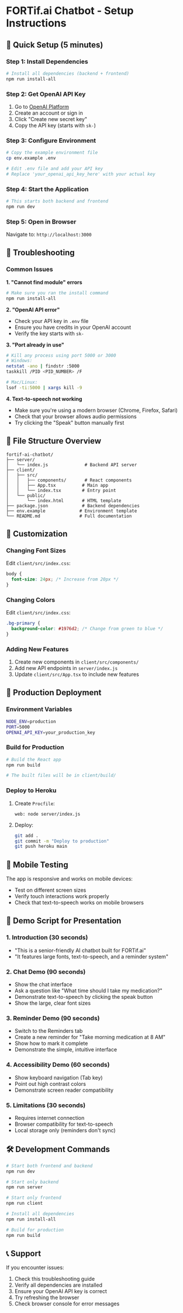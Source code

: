 # FORTif.ai Chatbot - Setup Instructions

## 🎯 Quick Setup (5 minutes)

### Step 1: Install Dependencies

```bash
# Install all dependencies (backend + frontend)
npm run install-all
```

### Step 2: Get OpenAI API Key

1. Go to [OpenAI Platform](https://platform.openai.com/api-keys)
2. Create an account or sign in
3. Click "Create new secret key"
4. Copy the API key (starts with `sk-`)

### Step 3: Configure Environment

```bash
# Copy the example environment file
cp env.example .env

# Edit .env file and add your API key
# Replace 'your_openai_api_key_here' with your actual key
```

### Step 4: Start the Application

```bash
# This starts both backend and frontend
npm run dev
```

### Step 5: Open in Browser

Navigate to: `http://localhost:3000`

## 🔧 Troubleshooting

### Common Issues

**1. "Cannot find module" errors**

```bash
# Make sure you ran the install command
npm run install-all
```

**2. "OpenAI API error"**

- Check your API key in `.env` file
- Ensure you have credits in your OpenAI account
- Verify the key starts with `sk-`

**3. "Port already in use"**

```bash
# Kill any process using port 5000 or 3000
# Windows:
netstat -ano | findstr :5000
taskkill /PID <PID_NUMBER> /F

# Mac/Linux:
lsof -ti:5000 | xargs kill -9
```

**4. Text-to-speech not working**

- Make sure you're using a modern browser (Chrome, Firefox, Safari)
- Check that your browser allows audio permissions
- Try clicking the "Speak" button manually first

## 📁 File Structure Overview

```
fortif-ai-chatbot/
├── server/
│   └── index.js              # Backend API server
├── client/
│   ├── src/
│   │   ├── components/       # React components
│   │   ├── App.tsx          # Main app
│   │   └── index.tsx        # Entry point
│   └── public/
│       └── index.html       # HTML template
├── package.json             # Backend dependencies
├── env.example             # Environment template
└── README.md               # Full documentation
```

## 🎨 Customization

### Changing Font Sizes

Edit `client/src/index.css`:

```css
body {
  font-size: 24px; /* Increase from 20px */
}
```

### Changing Colors

Edit `client/src/index.css`:

```css
.bg-primary {
  background-color: #1976d2; /* Change from green to blue */
}
```

### Adding New Features

1. Create new components in `client/src/components/`
2. Add new API endpoints in `server/index.js`
3. Update `client/src/App.tsx` to include new features

## 🚀 Production Deployment

### Environment Variables

```bash
NODE_ENV=production
PORT=5000
OPENAI_API_KEY=your_production_key
```

### Build for Production

```bash
# Build the React app
npm run build

# The built files will be in client/build/
```

### Deploy to Heroku

1. Create `Procfile`:
   ```
   web: node server/index.js
   ```
2. Deploy:
   ```bash
   git add .
   git commit -m "Deploy to production"
   git push heroku main
   ```

## 📱 Mobile Testing

The app is responsive and works on mobile devices:

- Test on different screen sizes
- Verify touch interactions work properly
- Check that text-to-speech works on mobile browsers

## 🎥 Demo Script for Presentation

### 1. Introduction (30 seconds)

- "This is a senior-friendly AI chatbot built for FORTif.ai"
- "It features large fonts, text-to-speech, and a reminder system"

### 2. Chat Demo (90 seconds)

- Show the chat interface
- Ask a question like "What time should I take my medication?"
- Demonstrate text-to-speech by clicking the speak button
- Show the large, clear font sizes

### 3. Reminder Demo (90 seconds)

- Switch to the Reminders tab
- Create a new reminder for "Take morning medication at 8 AM"
- Show how to mark it complete
- Demonstrate the simple, intuitive interface

### 4. Accessibility Demo (60 seconds)

- Show keyboard navigation (Tab key)
- Point out high contrast colors
- Demonstrate screen reader compatibility

### 5. Limitations (30 seconds)

- Requires internet connection
- Browser compatibility for text-to-speech
- Local storage only (reminders don't sync)

## 🛠️ Development Commands

```bash
# Start both frontend and backend
npm run dev

# Start only backend
npm run server

# Start only frontend
npm run client

# Install all dependencies
npm run install-all

# Build for production
npm run build
```

## 📞 Support

If you encounter issues:

1. Check this troubleshooting guide
2. Verify all dependencies are installed
3. Ensure your OpenAI API key is correct
4. Try refreshing the browser
5. Check browser console for error messages
